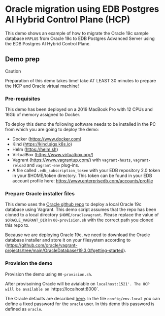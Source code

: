 # Oracle migration using EDB Postgres AI Hybrid Control Plane (HCP)

This demo shows an example of how to migrate the Oracle 19c sample database `HRPLUS` from Oracle 19c to EDB Postgres Advanced Server using the EDB Postgres AI Hybrid Control Plane.

## Demo prep
> [!CAUTION]
> Preparation of this demo takes time! take AT LEAST 30 minutes to prepare the HCP and Oracle virtual machine!

### Pre-requisites
This demo has been deployed on a 2019 MacBook Pro with 12 CPUs and 16Gb of memory assigned to Docker.

To deploy this demo the following software needs to be installed in the PC from which you are going to deploy the demo:
- Docker (https://www.docker.com)
- Kind (https://kind.sigs.k8s.io)
- Helm (https://helm.sh)
- VirtualBox (https://www.virtualbox.org/)
- Vagrant (https://www.vagrantup.com/) with `vagrant-hosts`, `vagrant-reload` and `vagrant-env` plug-ins.
- A file called `.edb_subscription_token` with your EDB repository 2.0 token in your $HOME/token directory. This token can be found in your EDB account profile here: https://www.enterprisedb.com/accounts/profile

### Prepare Oracle installer files
This demo uses the [Oracle github repo](https://github.com/oracle/vagrant-projects/tree/main) to deploy a local Oracle 19c database using Vagrant. This demo script assumes that the repo has been cloned to a local directory `$HOME/oraclevagrant`. Please replace the value of `$ORACLE_VAGRANT_DIR` in `00-provision.sh` with the correct path you cloned this repo to.

Because we are deploying Oracle 19c, we need to download the Oracle database installer and store it on your filesystem according to (https://github.com/oracle/vagrant-projects/tree/main/OracleDatabase/19.3.0#getting-started).

### Provision the demo
Provision the demo using `00-provision.sh`.

After provisoining Oracle will be avialable on `localhost:1521'. The HCP will be available on `https://localhost:8000`.

The Oracle defaults are described [here](https://github.com/oracle/vagrant-projects/tree/main/OracleDatabase/19.3.0#oracle-database-parameters). In the file `config/env.local` you can define a fixed password for the `oracle` user. In this demo this password is defined as `oracle`.

